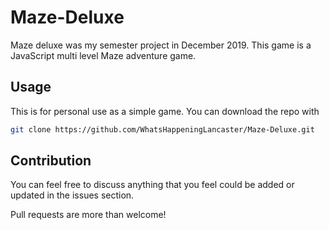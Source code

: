 # Maze-Deluxe
Maze deluxe was my semester project in December 2019. This game
is a JavaScript multi level Maze adventure game.

## Usage

This is for personal use as a simple game. You can download
the repo with

```bash
git clone https://github.com/WhatsHappeningLancaster/Maze-Deluxe.git
```

## Contribution

You can feel free to discuss anything that you feel could
be added or updated in the issues section.

Pull requests are more than welcome!
